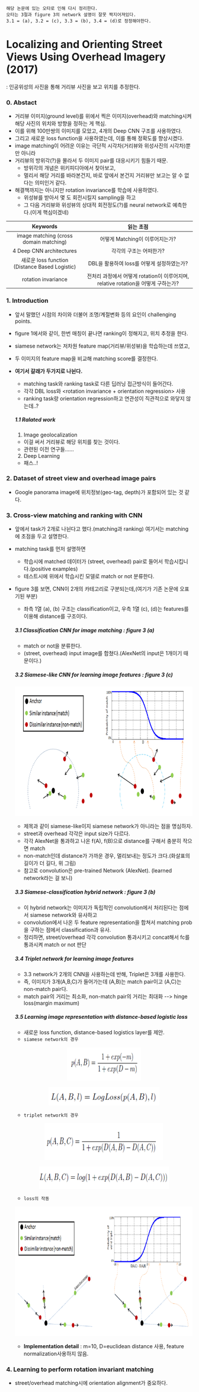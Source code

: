 ```
해당 논문에 있는 오타로 인해 다시 정리한다.
오타는 3절과 figure 3의 network 설명이 잘못 짝지어져있다.
3.1 = (a), 3.2 = (c), 3.3 = (b), 3.4 = (d)로 정정해야한다.
```

# Localizing and Orienting Street Views Using Overhead Imagery (2017)
: 인공위성의 사진을 통해 거리뷰 사진을 보고 위치를 추정한다.

### 0. Abstact
- 거리뷰 이미지(ground level)를 위에서 찍은 이미지(overhead)와 matching시켜 해당 사진의 위치와 방향을 정하는 게 핵심.
- 이를 위해 100만쌍의 이미지를 모았고, 4개의 Deep CNN 구조를 사용하였다.
- 그리고 새로운 loss function을 사용하였는데, 이를 통해 정확도를 향상시켰다.
- image matching이 어려운 이유는 극단적 시각차(거리뷰와 위성사진의 시각차)뿐만 아니라
- 거리뷰의 방위각(?)을 몰라서 두 이미지 pair를 대응시키기 힘들기 때문.
  - 방위각의 개념은 위키피디아에서 찾아보고,
  - 멀리서 해당 거리를 바라본건지, 바로 앞에서 본건지 거리뷰만 보고는 알 수 없다는 의미인거 같다.
- 해결책까지는 아니지만 rotation invariance를 학습에 사용하였다.
  - 위성뷰를 받아서 몇 도 회전시킬지 sampling을 하고
  - 그 다음 거리뷰와 위성뷰의 상대적 회전정도(?)를 neural network로 예측한다.(이게 핵심이겠네)

| Keywords | 읽는 초점 |
|:----------:|:---------:|
| image matching (cross domain matching) | 어떻게 Matching이 이루어지는가? |
| 4 Deep CNN architectures | 각각의 구조는 어떠한가? |
| 새로운 loss function (Distance Based Logistic) | DBL을 활용하여 loss를 어떻게 설정하였는가? |
| rotation invariance | 전처리 과정에서 어떻게 rotation이 이루어지며, relative rotation을 어떻게 구하는가? |

### 1. Introduction
- 앞서 말했던 시점의 차이와 더불어 조명/계절변화 등의 요인이 challenging points.
- figure 1에서와 같이, 한번 매칭이 끝나면 ranking이 정해지고, 위치 추정을 한다.
- siamese network는 저차원 feature map(거리뷰/위성뷰)을 학습하는데 쓰였고,
- 두 이미지의 feature map을 비교해 matching score를 결정한다.
- **여기서 갈래가 두가지로 나뉜다.**
  - matching task와 ranking task로 다른 딥러닝 접근방식이 들어간다.
  - 각각 DBL loss와 <rotation invariance + orientation regression> 사용
  - ranking task랑 orientation regression하고 연관성이 직관적으로 와닿지 않는데..?

  ##### 1.1 Ralated work
  1) Image geolocalization
  - 이걸 써서 거리뷰로 해당 위치를 찾는 것이다.
  - 관련된 이전 연구들......
  2) Deep Learning
  - 패스..!
  
### 2. Dataset of street view and overhead image pairs
- Google panorama image에 위치정보(geo-tag, depth)가 포함되어 있는 것 같다.

### 3. Cross-view matching and ranking with CNN
- 앞에서 task가 2개로 나뉜다고 했다.(matching과 ranking) 여기서는 matching에 초점을 두고 설명한다.
- matching task를 먼저 설명하면
  - 학습시에 matched 데이터가 (street, overhead) pair로 들어서 학습시킵니다.(positive examples)
  - 테스트시에 위에서 학습시킨 모델로 match or not 분류한다.
- figure 3를 보면, CNN이 2개의 카테고리로 구분되는데,(여기가 기존 논문에 오표기된 부분)
  - 좌측 1열 (a), (b) 구조는 classification이고, 우측 1열 (c), (d)는 features를 이용해 distance를 구조이다.

  ##### 3.1 Classification CNN for image matching : figure 3 (a)
  - match or not을 분류한다.
  - (street, overhead) input image를 합쳤다.(AlexNet의 input은 1개이기 때문이다.)

  ##### 3.2 Siamese-like CNN for learning image features : figure 3 (c)
  <p align="center">
  <img src='https://github.com/Junhojuno/Image-Matching/blob/master/paper-review/img/DBL_figure.PNG?raw=true' height=350 width=650>
  </p>
  
  - 제목과 같이 siamese-like이지 siamese network가 아니라는 점을 명심하자.
  - street과 overhead 각각은 input size가 다르다.
  - 각각 AlexNet을 통과하고 나온 f(A), f(B)으로 distance를 구해서 충분히 작으면 match
  - non-match인데 distance가 가까운 경우, 멀리보내는 정도가 크다.(화살표의 길이가 더 길다, 위 그림)
  - 참고로 convolution은 pre-trained Network (AlexNet). (learned network라는 걸 보니)

  ##### 3.3 Siamese-classification hybrid network : figure 3 (b)
  - 이 hybrid network는 이미지가 독립적인 convolution에서 처리된다는 점에서 siamese network와 유사하고
  - convolution에서 나온 두 feature representation을 합쳐서 matching prob을 구하는 점에서 classification과 유사.
  - 정리하면, street/overhead 각각 convolution 통과시키고 concat해서 fc를 통과시켜 match or not 판단
  
  ##### 3.4 Triplet network for learning image features
  - 3.3 network가 2개의 CNN을 사용하는데 반해, Triplet은 3개를 사용한다.
  - 즉, 이미지가 3개(A,B,C)가 들어가는데 (A,B)는 match pair이고 (A,C)는 non-match pair다. 
  - match pair의 거리는 최소화, non-match pair의 거리는 최대화 --> hinge loss(margin maximum)
  
  ##### 3.5 Learning image representation with distance-based logistic loss
  - 새로운 loss function, distance-based logistics layer를 제안.
  - `siamese network의 경우`
  <p align="center">
  <img src='https://github.com/Junhojuno/Image-Matching/blob/master/paper-review/img/DBL1.PNG?raw=true' height=90 width=200>
  </p>
  <p align="center">
  <img src='https://github.com/Junhojuno/Image-Matching/blob/master/paper-review/img/DBL2.PNG?raw=true' height=50 width=300>
  </p>
  
  - `triplet network의 경우`
  <p align="center">
  <img src='https://github.com/Junhojuno/Image-Matching/blob/master/paper-review/img/DBL3.PNG?raw=true' height=100 width=320>
  </p>
  <p align="center">
  <img src='https://github.com/Junhojuno/Image-Matching/blob/master/paper-review/img/DBL4.PNG?raw=true' height=60 width=350>
  </p>
  
  - `loss의 작동`
  <p align="center">
  <img src='https://github.com/Junhojuno/Image-Matching/blob/master/paper-review/img/DBL5.PNG?raw=true' height=350 width=650>
  </p>
  
  - **Implementation detail** : m=10, D=euclidean distance 사용, feature normalization사용하지 않음. 

### 4. Learning to perform rotation invariant matching
- street/overhead matching시에 orientation alignment가 중요하다.
